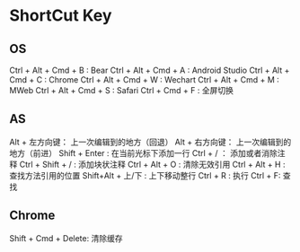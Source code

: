 # ShortCut Key
## OS
Ctrl + Alt + Cmd + B : Bear
Ctrl + Alt + Cmd + A : Android Studio
Ctrl + Alt + Cmd + C : Chrome
Ctrl + Alt + Cmd + W : Wechart
Ctrl + Alt + Cmd + M : MWeb 
Ctrl + Alt + Cmd + S  : Safari
Ctrl           + Cmd + F  : 全屏切换

## AS
Alt + 左方向键： 上一次编辑到的地方（回退） 
Alt + 右方向键： 上一次编辑到的地方（前进）
Shift + Enter : 在当前光标下添加一行
Ctrl + / ： 添加或者消除注释 
Ctrl + Shift + / : 添加块状注释
Ctrl + Alt               + O : 清除无效引用
Ctrl + Alt               + H : 查找方法引用的位置
Shift+Alt + 上/下          : 上下移动整行
Ctrl + R : 执行 
Ctrl + F: 查找

## Chrome
Shift + Cmd + Delete: 清除缓存



